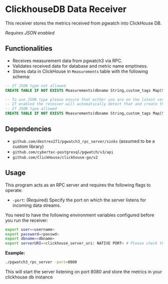 # ClickhouseDB Data Receiver

This receiver stores the metrics received from pgwatch into ClickHouse DB.

*Requires JSON enabled*

## Functionalities

* Receives measurement data from pgwatch3 via RPC.
* Validates received data for database and metric name emptiness.
* Stores data in ClickHouse in `Measurements` table with the following schema:

```SQL
-- If JSON type not allowed
CREATE TABLE IF NOT EXISTS Measurements(dbname String,custom_tags Map(String, String),metric_def String,real_dbname String,system_identifier String,source_type String,data String,timestamp DateTime DEFAULT now(),PRIMARY KEY (dbname, timestamp))

-- To use JSON type please ensure that either you are on the latest version of clickhouse or your have allow_experimental_object_type=1
-- If enabled the receiver will automatically detect that and create the new table if required
-- If JSON type allowed
CREATE TABLE IF NOT EXISTS Measurements(dbname String,custom_tags Map(String, String),metric_def JSON,real_dbname String,system_identifier String,source_type String,data JSON,timestamp DateTime DEFAULT now(),PRIMARY KEY (dbname, timestamp))
```

## Dependencies

* `github.com/destrex271/pgwatch3_rpc_server/sinks` (assumed to be a custom library)
* `github.com/cybertec-postgresql/pgwatch/v3/api`
* `github.com/ClickHouse/clickhouse-go/v2`

## Usage

This program acts as an RPC server and requires the following flags to operate:

* `-port`: (Required) Specify the port on which the server listens for incoming data streams.

You need to have the following environment variables configured before you run the receiver:
```bash
export user=<username>
export password=<passwd>
export dbname=<dbname>
export serverURI=<clickhouse_server_uri: NATIVE PORT> # Please check that you are using the native port and not the http port as the receiver is configured to utilize the native port
```

**Example:**

```bash
./pgwatch3_rpc_server -port=8080
```


This will start the server listening on port 8080 and store the metrics in your clickhouse db instance